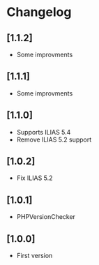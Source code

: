 # Changelog

## [1.1.2]
- Some improvments

## [1.1.1]
- Some improvments

## [1.1.0]
- Supports ILIAS 5.4
- Remove ILIAS 5.2 support

## [1.0.2]
- Fix ILIAS 5.2

## [1.0.1]
- PHPVersionChecker

## [1.0.0]
- First version
